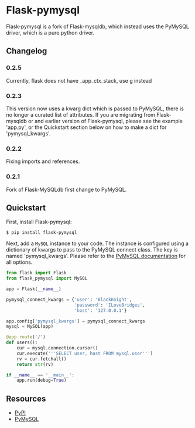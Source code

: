 Flask-pymysql
================

Flask-pymysql is a fork of Flask-mysqldb, which instead uses the PyMySQL driver, which is a pure python driver.

Changelog
---------
### 0.2.5
Currently, flask does not have _app_ctx_stack, use g instead

### 0.2.3
This version now uses a kwarg dict which is passed to PyMySQL, there is no longer a curated list of attributes.
If you are migrating from Flask-mysqldb or and earlier version of Flask-pymysql, please see the example 'app.py',
or the Quickstart section below on how to make a dict for 'pymysql_kwargs'.

### 0.2.2
Fixing imports and references.

### 0.2.1
Fork of Flask-MySQLdb first change to PyMySQL.


Quickstart
----------

First, install Flask-pymysql:
    
    $ pip install flask-pymysql
    
Next, add a ``MySQL`` instance to your code.
The instance is configured using a dictionary of kwargs to pass to the PyMySQL connect class.
The key is named 'pymysql_kwargs'.
Please refer to the [PyMySQL documentation](https://pymysql.readthedocs.io/en/latest/modules/connections.html) for all options.

```python
from flask import Flask
from flask_pymysql import MySQL

app = Flask(__name__)

pymysql_connect_kwargs = {'user': 'BlackKnight',
                          'password': 'ILoveBridges',
                          'host': '127.0.0.1'}

app.config['pymysql_kwargs'] = pymysql_connect_kwargs
mysql = MySQL(app)

@app.route('/')
def users():
    cur = mysql.connection.cursor()
    cur.execute('''SELECT user, host FROM mysql.user''')
    rv = cur.fetchall()
    return str(rv)

if __name__ == '__main__':
    app.run(debug=True)
```


Resources
---------

- [PyPI](https://pypi.python.org/pypi/Flask-pymysql)
- [PyMySQL](https://github.com/PyMySQL/PyMySQL)
